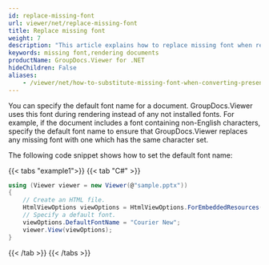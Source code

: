 ```yaml
---
id: replace-missing-font
url: viewer/net/replace-missing-font
title: Replace missing font
weight: 7
description: "This article explains how to replace missing font when rendering documents with GroupDocs.Viewer within your .NET applications."
keywords: missing font,rendering documents
productName: GroupDocs.Viewer for .NET
hideChildren: False
aliases:
    - /viewer/net/how-to-substitute-missing-font-when-converting-presentations/
---
```

You can specify the default font name for a document. GroupDocs.Viewer uses this font during rendering instead of any not installed fonts. For example, if the document includes a font containing non-English characters, specify the default font name to ensure that GroupDocs.Viewer replaces any missing font with one which has the same character set. 

The following code snippet shows how to set the default font name:

{{< tabs "example1">}}
{{< tab "C#" >}}
```csharp
using (Viewer viewer = new Viewer(@"sample.pptx"))
{
    // Create an HTML file.
    HtmlViewOptions viewOptions = HtmlViewOptions.ForEmbeddedResources();
    // Specify a default font.
    viewOptions.DefaultFontName = "Courier New";
    viewer.View(viewOptions);
}          
```
{{< /tab >}}
{{< /tabs >}}